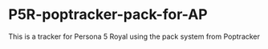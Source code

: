 # P5R-poptracker-pack-for-AP
This is a tracker for Persona 5 Royal using the pack system from Poptracker
